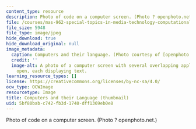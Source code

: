 ```yaml
---
content_type: resource
description: Photo of code on a computer screen. (Photo ? openphoto.net.)
file: /courses/mas-962-special-topics-in-media-technology-computational-semantics-fall-2002/5bf80babc742fb3d1740dff1369eb0e8_mas-962f02-th.jpg
file_size: 5948
file_type: image/jpeg
hide_download: true
hide_download_original: null
image_metadata:
  caption: Computers and their language. (Photo courtesy of [openphoto.net](http://openphoto.net/).)
  credit: ''
  image-alt: A photo of a computer screen with several overlapping application windows
    open, each displaying text.
learning_resource_types: []
license: https://creativecommons.org/licenses/by-nc-sa/4.0/
ocw_type: OCWImage
resourcetype: Image
title: Computers and their Language (thumbnail)
uid: 5bf80bab-c742-fb3d-1740-dff1369eb0e8
---
```

Photo of code on a computer screen. (Photo ? openphoto.net.)